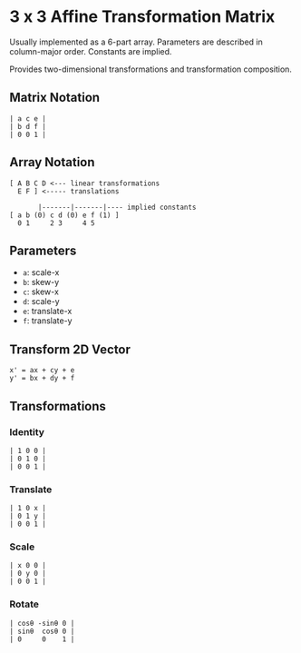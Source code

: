 # 3 x 3 Affine Transformation Matrix

Usually implemented as a 6-part array. Parameters are described in column-major
order. Constants are implied.

Provides two-dimensional transformations and transformation composition.

## Matrix Notation

```
| a c e |
| b d f |
| 0 0 1 |
```

## Array Notation

```
[ A B C D <--- linear transformations
  E F ] <----- translations

       |-------|-------|---- implied constants
[ a b (0) c d (0) e f (1) ]
  0 1     2 3     4 5
```

## Parameters

- `a`: scale-x
- `b`: skew-y
- `c`: skew-x
- `d`: scale-y
- `e`: translate-x
- `f`: translate-y

## Transform 2D Vector

```
x' = ax + cy + e
y' = bx + dy + f
```

## Transformations

### Identity

```
| 1 0 0 |
| 0 1 0 |
| 0 0 1 |
```

### Translate

```
| 1 0 x |
| 0 1 y |
| 0 0 1 |
```

### Scale

```
| x 0 0 |
| 0 y 0 |
| 0 0 1 |
```

### Rotate

```
| cosθ -sinθ 0 |
| sinθ  cosθ 0 |
| 0     0    1 |
```
